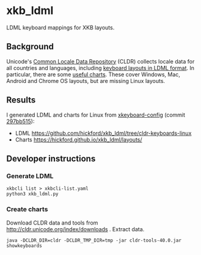 xkb_ldml
========

LDML keyboard mappings for XKB layouts.

## Background

Unicode's [Common Locale Data Repository](http://cldr.unicode.org/) (CLDR) collects locale data for all countries and languages, including [keyboard layouts in LDML format](https://github.com/unicode-org/cldr/tree/master/keyboards). In particular, there are some [useful charts](https://unicode-org.github.io/cldr-staging/charts/latest/keyboards/layouts/en). These cover Windows, Mac, Android and Chrome OS layouts, but are missing Linux layouts.

## Results

I generated LDML and charts for Linux from [xkeyboard-config](https://gitlab.freedesktop.org/xkeyboard-config/xkeyboard-config)
(commit [297bb515](https://gitlab.freedesktop.org/xkeyboard-config/xkeyboard-config/-/commit/297bb51556bf72c26acc26b411cfab8116376d6e)):

* LDML https://github.com/hickford/xkb_ldml/tree/cldr-keyboards-linux
* Charts https://hickford.github.io/xkb_ldml/layouts/

## Developer instructions

### Generate LDML

    xkbcli list > xkbcli-list.yaml
    python3 xkb_ldml.py

### Create charts

Download CLDR data and tools from http://cldr.unicode.org/index/downloads . Extract data.

    java -DCLDR_DIR=cldr -DCLDR_TMP_DIR=tmp -jar cldr-tools-40.0.jar showkeyboards
